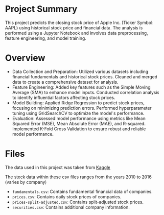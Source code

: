 # Project Summary
This project predicts the closing stock price of Apple Inc. (Ticker Symbol: AAPL) using historical stock price and financial data. The analysis is performed using a Jupyter Notebook and involves data preprocessing, feature engineering, and model training.

# Overview
- Data Collection and Preparation:
Utilized various datasets including financial fundamentals and historical stock prices.
Cleaned and merged data to create a comprehensive dataset for analysis.
- Feature Engineering:
Added key features such as the Simple Moving Average (SMA) to enhance model inputs.
Conducted correlation analysis to identify influential factors affecting stock prices.
- Model Building:
Applied Ridge Regression to predict stock prices, focusing on minimizing prediction errors.
Performed hyperparameter tuning using GridSearchCV to optimize the model's performance.
- Evaluation:
Assessed model performance using metrics like Mean Squared Error (MSE), Mean Absolute Error (MAE), and R-squared.
Implemented K-Fold Cross Validation to ensure robust and reliable model performance.

# Files
The data used in this project was taken from [Kaggle](https://www.kaggle.com/datasets/dgawlik/nyse/data?select=prices.csv)

The stock data within these csv files ranges from the years 2010 to 2016 (varies by company)

- `fundamentals.csv`: Contains fundamental financial data of companies.
- `prices.csv`: Contains daily stock prices of companies.
- `prices-split-adjusted.csv`: Contains split-adjusted stock prices.
- `securities.csv`: Contains additional company information.

